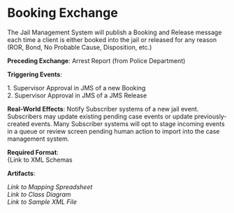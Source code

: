 # Booking Exchange
<p>The Jail Management System will publish a Booking and Release message each time a client is either booked  into the jail or released for any reason (ROR, Bond, No Probable Cause, Disposition, etc.)</p>

<p><strong>Preceding Exchange</strong>: Arrest Report (from Police Department)​</p>
<p><strong>Triggering Events</strong>:</p>
<p>1. Supervisor Approval in JMS of a new Booking<br>
2. Supervisor Approval in JMS of a JMS Release</p>
<p><strong>Real-World Effects</strong>: Notify Subscriber systems of a new jail event. Subscribers may update existing pending case events or update previously-created events. Many Subscriber systems will opt to stage incoming events in a queue or review screen pending human action to import into the case management system. ​</p>
<p><strong>Required Format</strong>:<br>
{Link to XML Schemas</p>
<p></p><strong>Artifacts</strong>:<br>
<p><em>Link to Mapping Spreadsheet</em></em><br>
<em>Link to Class Diagram</em><br>
<em>Link to Sample XML File</em></p>

